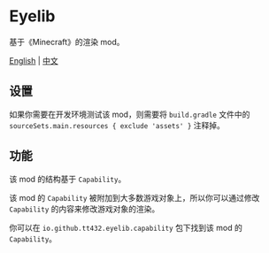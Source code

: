 # Eyelib

基于《Minecraft》的渲染 mod。

[English](README.md) | [中文](README.cn.md)

## 设置

如果你需要在开发环境测试该 mod，则需要将 `build.gradle` 文件中的 `sourceSets.main.resources { exclude 'assets' }` 注释掉。

## 功能

该 mod 的结构基于 `Capability`。

该 mod 的 `Capability` 被附加到大多数游戏对象上，所以你可以通过修改 `Capability` 的内容来修改游戏对象的渲染。

你可以在 `io.github.tt432.eyelib.capability` 包下找到该 mod 的 `Capability`。